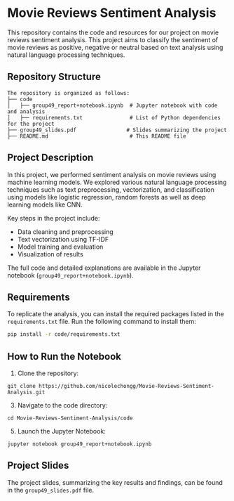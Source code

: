 # Movie Reviews Sentiment Analysis

This repository contains the code and resources for our project on movie reviews sentiment analysis. This project aims to classify the sentiment of movie reviews as positive, negative or neutral based on text analysis using natural language processing techniques.

## Repository Structure
```
The repository is organized as follows:
├── code
│   ├── group49_report+notebook.ipynb  # Jupyter notebook with code and analysis
│   ├── requirements.txt               # List of Python dependencies for the project
├── group49_slides.pdf                # Slides summarizing the project
├── README.md                          # This README file
```

## Project Description

In this project, we performed sentiment analysis on movie reviews using machine learning models. We explored various natural language processing techniques such as text preprocessing, vectorization, and classification using models like logistic regression, random forests as well as deep learning models like CNN.

Key steps in the project include:
- Data cleaning and preprocessing
- Text vectorization using TF-IDF
- Model training and evaluation
- Visualization of results

The full code and detailed explanations are available in the Jupyter notebook (`group49_report+notebook.ipynb`).

## Requirements

To replicate the analysis, you can install the required packages listed in the `requirements.txt` file. Run the following command to install them:

```bash
pip install -r code/requirements.txt
```

## How to Run the Notebook
1. Clone the repository:

```
git clone https://github.com/nicolechongg/Movie-Reviews-Sentiment-Analysis.git
```
3. Navigate to the code directory:

```
cd Movie-Reviews-Sentiment-Analysis/code
```
5. Launch the Jupyter Notebook:
```
jupyter notebook group49_report+notebook.ipynb
```

## Project Slides
The project slides, summarizing the key results and findings, can be found in the `group49_slides.pdf` file.





